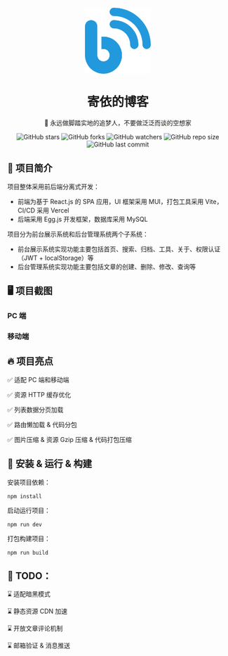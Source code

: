 <p align="center">
    <img src="./public/logo.png" alt="寄依的博客" width="150" height="150">
</p>
<h1 align="center">
    寄依的博客
</h1>
<p align="center">
    💪 永远做脚踏实地的追梦人，不要做泛泛而谈的空想家
</p>
<div align="center">
    <img alt="GitHub stars" src="https://img.shields.io/github/stars/jiypa/blog-react?style=flat">
    <img alt="GitHub forks" src="https://img.shields.io/github/forks/jiypa/blog-react?style=flat">
    <img alt="GitHub watchers" src="https://img.shields.io/github/watchers/jiypa/blog-react?style=flat">
    <img alt="GitHub repo size" src="https://img.shields.io/github/repo-size/jiypa/blog-react">
    <img alt="GitHub last commit" src="https://img.shields.io/github/last-commit/jiypa/blog-react">
</div>

## 👋 项目简介

项目整体采用前后端分离式开发：

- 前端为基于 React.js 的 SPA 应用，UI 框架采用 MUI，打包工具采用 Vite，CI/CD 采用 Vercel
- 后端采用 Egg.js 开发框架，数据库采用 MySQL

项目分为前台展示系统和后台管理系统两个子系统：

- 前台展示系统实现功能主要包括首页、搜索、归档、工具、关于、权限认证（JWT + localStorage）等
- 后台管理系统实现功能主要包括文章的创建、删除、修改、查询等

## 🖥 项目截图

### PC 端

### 移动端

## 🔥 项目亮点

✅ 适配 PC 端和移动端

✅ 资源 HTTP 缓存优化

✅ 列表数据分页加载

✅ 路由懒加载 & 代码分包

✅ 图片压缩 & 资源 Gzip 压缩 & 代码打包压缩

## 🚀 安装 & 运行 & 构建

安装项目依赖：

```shell
npm install
```

启动运行项目：

```shell
npm run dev
```

打包构建项目：

```shell
npm run build
```

## 🎯 TODO：

⌛️ 适配暗黑模式

⌛️ 静态资源 CDN 加速

⌛️ 开放文章评论机制

⌛️ 邮箱验证 & 消息推送
